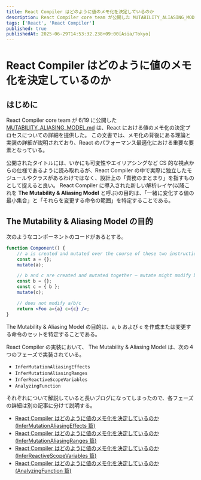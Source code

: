```yaml
---
title: React Compiler はどのように値のメモ化を決定しているのか
description: React Compiler core team が公開した MUTABILITY_ALIASING_MODEL.md に基づきまとめる。
tags: ['React', 'React Compiler']
published: true
publishedAt: 2025-06-29T14:53:32.238+09:00[Asia/Tokyo]
---
```


# React Compiler はどのように値のメモ化を決定しているのか

## はじめに

React Compiler core team が 6/19 に公開した [MUTABILITY_ALIASING_MODEL.md](https://github.com/facebook/react/blob/94cf60bede7cd6685e07a4374d1e3aa90445130b/compiler/packages/babel-plugin-react-compiler/src/Inference/MUTABILITY_ALIASING_MODEL.md) は、React における値のメモ化の決定プロセスについての詳細を提供した。
この文書では、メモ化の背後にある理論と実装の詳細が説明されており、React のパフォーマンス最適化における重要な要素となっている。

公開されたタイトルには、いかにも可変性やエイリアシングなど CS 的な視点からの仕様であるように読み取れるが、React Compiler の中で実際に独立したモジュールやクラスがあるわけではなく、設計上の「責務のまとまり」を指すものとして捉えると良い。
React Compiler に導入された新しい解析レイヤ(以降これを **The Mutability & Aliasing Model** と呼ぶ)の目的は、「一緒に変化する値の最小集合」と「それらを変更する命令の範囲」を特定することである。

## The Mutability & Aliasing Model の目的

次のようなコンポーネントのコードがあるとする。

```jsx:SampleComponent.jsx
function Component() {
	// a is created and mutated over the course of these two instructions:
	const a = {};
	mutate(a);

	// b and c are created and mutated together — mutate might modify b via c
	const b = {};
	const c = { b };
	mutate(c);

	// does not modify a/b/c
	return <Foo a={a} c={c} />;
}
```

The Mutability & Aliasing Model の目的は、a, b および c を作成または変更する命令のセットを特定することである。

React Compiler の実装において、 The Mutability & Aliasing Model は、次の４つのフェーズで実装されている。

- `InferMutationAliasingEffects`
- `InferMutationAliasingRanges`
- `InferReactiveScopeVariables`
- `AnalyzingFunction`

それぞれについて解説していると長いブログになってしまったので、各フェーズの詳細は別の記事に分けて説明する。

- [React Compiler はどのように値のメモ化を決定しているのか(InferMutationAliasingEffects 篇)](/p/01JZCRHSP96KXJEB325SBKY3DF)
- [React Compiler はどのように値のメモ化を決定しているのか(InferMutationAliasingRanges 篇)](/p/01JZCRX248EHT04B93RNTZ0Z18)
- [React Compiler はどのように値のメモ化を決定しているのか(InferReactiveScopeVariables 篇)]()
- [React Compiler はどのように値のメモ化を決定しているのか(AnalyzingFunction 篇)]()
